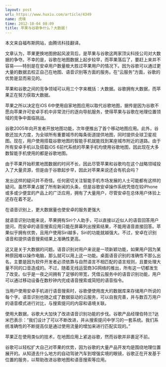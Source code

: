 ```yaml
---
layout: post
url: https://www.huxiu.com/article/4349
name: 虎嗅
time: 2012-10-04 08:09
title: 苹果与谷歌争什么？大数据！
---
```

本文来自福布斯网站，由腾讯科技翻译。

文章认为，苹果更换地图掀起风波背后，是苹果与谷歌这两家顶尖科技公司对大数据的争夺。不幸的是，谷歌在地图数据上起步较早，而苹果落后了，要赶上来并不容易——特别是在安卓用户数量极大胜过苹果用户的情况下。因为谷歌可以通过更大量的数据去校正自己在地图、语音识别等方面的服务。在“云服务”方面，谷歌的优势是显而易见的。

苹果和谷歌之间的竞争领域可以用三个字来概括：大数据。谷歌拥有大数据，而苹果正在努力获取大数据。

苹果之所以决定在iOS 6中使用自家地图应用以取代谷歌地图，据传是因为谷歌不愿向苹果许可安卓手机中非常流行的逐向导航服务，使得苹果与谷歌在地理位置领域的竞争中面临挑战。

谷歌2005年向开发者开放地图功能，次年便推出了首个移动地图应用。此外，谷歌还加大力度，为全球所有重要城市的每条街道提供地图，同时提供全球卫星视图。现在，用户使用搭载谷歌地图的智能手机就能找到某座城市附近的道路。由于所有安卓手机以及搭载iOS 6前代系统的苹果手机均使用谷歌地图，因此现在大多数智能手机使用的都是谷歌地图。

由于苹果开始积累地图数据的时间不长，因此尽管苹果和谷歌均在这个战略领域投入了大量资源，但是由于谷歌起步早，因此对苹果来说还会有机会吗？

发出这样的疑问并不奇怪。任何密切关注智能手机市场发展的人士可能都有这样的疑问。虽然苹果占据了所有新闻的头条，但是谷歌安卓操作系统凭借在较iPhone或多或少便宜的产品上的广泛应用，拥有了大量用户，尽管安卓在总体用户体验上还存在着不足。

在语音识别上，更大数据量也使安卓的服务更强大

就语音识别功能来说，苹果拥有Siri个人助手，可以直接以近似人的语音回答用户提问，而安卓的语音搜索应用只能在屏幕列出搜索结果，不能用语音直接回答。苹果似乎拥有优势，且用户使用Siri越多，Siri的功能就越强大。不过，安卓在识别语音和提供语音搜索结果上准确性更高。

这又是关于大数据的问题。语音识别对用户来说是一项新颖功能，如果用户因为某种原因难以操作电脑，那么就可以用上这一功能。桌面语音识别的准确性不那么出名，主要是因为软件开发者必须依靠与自然语言不相匹配的语言规则，且要处理大量不同的口音造成的。不过，随着无线运营商3G网络的推出，所有这一切都发生了改变。似乎是一夜之间拥有了足够的带宽，凭借云服务中的语音识别功能，用户可以通过移动设备在数秒钟内完成语音搜索或简短的语音指令。

当用户使用安卓手机进行语音搜索时，谷歌便使用庞大的数据库来存储用户所说的每个字。语音识别也随之成了数据驱动的云服务，可以自我完善，并与数百万用户的语音模式进行对比，与搜索提问的内容和语境关联。

使用大数据，谷歌大大加快了改进语音识别功能的步伐。谷歌产品经理伯特兰?达米巴表示：“我们设计了可以不断改进，并从搜索提问中学习的一套系统。我们系统准确性的不断提高仅是通过使用流量的增加来进行匹配实现的。”

苹果正在使用类似的技术，在地图应用上紧追谷歌，然而谷歌并非裹足不前。

谷歌可以轻松扩大自己对苹果的优势，因为谷歌的大量产品开发均是围绕地理位置展开的。从知道去什么地方的自动驾驶汽车到增强实境的眼镜，谷歌正在开发基于位置的服务，以帮助改进谷歌地图和语音搜索等应用。

